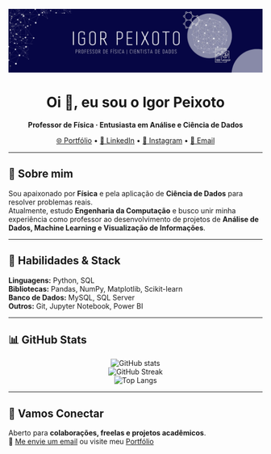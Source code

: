 [![MasterHead](https://github.com/peixotoigor/peixotoigor/blob/main/Igor%20peixoto%20(1).png)](https://github.com/peixotoigor)

<h1 align="center">Oi 👋, eu sou o Igor Peixoto</h1>
<p align="center">
  <b>Professor de Física · Entusiasta em Análise e Ciência de Dados</b>  
</p>

<p align="center">
  <a href="https://peixotoigor.github.io/igor.github.io/">🌐 Portfólio</a> • 
  <a href="https://www.linkedin.com/in/peixotoigor">💼 LinkedIn</a> • 
  <a href="https://instagram.com/igorrpeixoto">📸 Instagram</a> • 
  <a href="mailto:igorpeixoto_@outlook.com.br">📧 Email</a>
</p>

---

## 🚀 Sobre mim

Sou apaixonado por **Física** e pela aplicação de **Ciência de Dados** para resolver problemas reais.  
Atualmente, estudo **Engenharia da Computação** e busco unir minha experiência como professor ao desenvolvimento de projetos de **Análise de Dados, Machine Learning e Visualização de Informações**.

---

## 🔧 Habilidades & Stack

**Linguagens:** Python, SQL  
**Bibliotecas:** Pandas, NumPy, Matplotlib, Scikit-learn  
**Banco de Dados:** MySQL, SQL Server  
**Outros:** Git, Jupyter Notebook, Power BI  

---

## 📊 GitHub Stats

<p align="center">
  <img src="https://github-readme-stats.vercel.app/api?username=peixotoigor&show_icons=true&theme=swift&hide_border=true" alt="GitHub stats" />
  <br/>
  <img src="https://github-readme-streak-stats.herokuapp.com/?user=peixotoigor&theme=swift&hide_border=true" alt="GitHub Streak" />
  <br/>
  <img src="https://github-readme-stats.vercel.app/api/top-langs?username=peixotoigor&show_icons=true&layout=compact&theme=swift&hide_border=true" alt="Top Langs" />
</p>

---

## 🤝 Vamos Conectar

Aberto para **colaborações, freelas e projetos acadêmicos**.  
📧 [Me envie um email](mailto:igorpeixoto_@outlook.com.br) ou visite meu [Portfólio](https://peixotoigor.github.io/igor.github.io/)  
